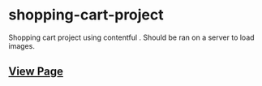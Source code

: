 # shopping-cart-project
Shopping cart project using contentful . Should be ran on a server to load images. 

## [View Page](http://www.amrdesai.com/projects/shopping-cart-project/index.html)
